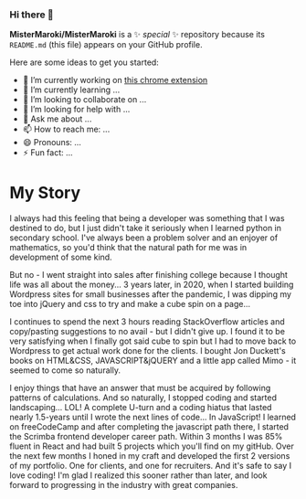 ### Hi there 👋


**MisterMaroki/MisterMaroki** is a ✨ _special_ ✨ repository because its `README.md` (this file) appears on your GitHub profile.

Here are some ideas to get you started:

- 🔭 I’m currently working on [this chrome extension](https://github.com/MisterMaroki/trade-tracker-extension-v1)
- 🌱 I’m currently learning ...
- 👯 I’m looking to collaborate on ...
- 🤔 I’m looking for help with ...
- 💬 Ask me about ...
- 📫 How to reach me: ...
- 😄 Pronouns: ...
- ⚡ Fun fact: ...


# My Story


I always had this feeling that being a developer was something that I was destined to do, but I just didn't take it seriously when I learned python in secondary school. I've always been a problem solver and an enjoyer of mathematics, so you'd think that the natural path for me was in development of some kind. 

But no - I went straight into sales after finishing college because I thought life was all about the money... 3 years later, in 2020, when I started building Wordpress sites for small businesses after the pandemic, I was dipping my toe into jQuery and css to try and make a cube spin on a page... 

I continues to spend the next 3 hours reading StackOverflow articles and copy/pasting suggestions to no avail - but I didn't give up. I found it to be very satisfying when I finally got said cube to spin but I had to move back to Wordpress to get actual work done for the clients. I bought Jon Duckett's books on HTML&CSS, JAVASCRIPT&jQUERY and a little app called Mimo - it seemed to come so naturally. 

I enjoy things that have an answer that must be acquired by following patterns of calculations. And so naturally, I stopped coding and started landscaping... LOL! A complete U-turn and a coding hiatus that lasted nearly 1.5-years until I wrote the next lines of code... In JavaScript! I learned on freeCodeCamp and after completing the javascript path there, I started the Scrimba frontend developer career path. Within 3 months I was 85% fluent in React and had built 5 projects which you'll find on my gitHub. Over the next few months I honed in my craft and developed the first 2 versions of my portfolio. One for clients, and one for recruiters. And it's safe to say I love coding! I'm glad I realized this sooner rather than later, and look forward to progressing in the industry with great companies.
